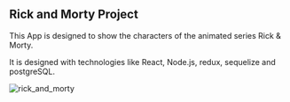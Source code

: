 ## Rick and Morty Project

This App is designed to show the characters of the animated series Rick & Morty.

It is designed with technologies like React, Node.js, redux, sequelize and postgreSQL.

![rick_and_morty](https://github.com/Moriones20/rick_and_morty/assets/96366130/85b3285a-fcae-4ec9-8ab0-16e41ecd4a41)
